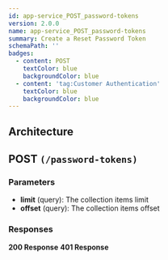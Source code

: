 ```yaml
---
id: app-service_POST_password-tokens
version: 2.0.0
name: app-service_POST_password-tokens
summary: Create a Reset Password Token
schemaPath: ''
badges:
  - content: POST
    textColor: blue
    backgroundColor: blue
  - content: 'tag:Customer Authentication'
    textColor: blue
    backgroundColor: blue
---
```

## Architecture
<NodeGraph />



## POST `(/password-tokens)`

### Parameters
- **limit** (query): The collection items limit
- **offset** (query): The collection items offset




### Responses
**200 Response**
<SchemaViewer file="response-200.json" maxHeight="500" id="response-200" />
      **401 Response**
<SchemaViewer file="response-401.json" maxHeight="500" id="response-401" />
